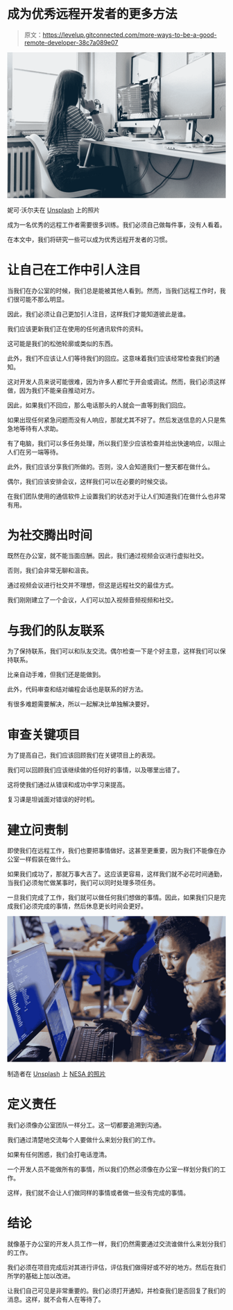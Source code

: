 # 成为优秀远程开发者的更多方法

> 原文：<https://levelup.gitconnected.com/more-ways-to-be-a-good-remote-developer-38c7a089e07>

![](img/887d00d3addf948c69e9588e07923b91.png)

妮可·沃尔夫在 [Unsplash](https://unsplash.com?utm_source=medium&utm_medium=referral) 上的照片

成为一名优秀的远程工作者需要很多训练。我们必须自己做每件事，没有人看着。

在本文中，我们将研究一些可以成为优秀远程开发者的习惯。

# 让自己在工作中引人注目

当我们在办公室的时候，我们总是能被其他人看到。然而，当我们远程工作时，我们很可能不那么明显。

因此，我们必须让自己更加引人注目，这样我们才能知道彼此是谁。

我们应该更新我们正在使用的任何通讯软件的资料。

这可能是我们的松弛轮廓或类似的东西。

此外，我们不应该让人们等待我们的回应。这意味着我们应该经常检查我们的通知。

这对开发人员来说可能很难，因为许多人都忙于开会或调试。然而，我们必须这样做，因为我们不能亲自推动对方。

因此，如果我们不回应，那么电话那头的人就会一直等到我们回应。

如果出现任何紧急问题而没有人响应，那就尤其不好了。然后发送信息的人只是焦急地等待有人求助。

有了电脑，我们可以多任务处理，所以我们至少应该检查并给出快速响应，以阻止人们在另一端等待。

此外，我们应该分享我们所做的。否则，没人会知道我们一整天都在做什么。

偶尔，我们应该安排会议，这样我们可以在必要的时候交谈。

在我们团队使用的通信软件上设置我们的状态对于让人们知道我们在做什么也非常有用。

# 为社交腾出时间

既然在办公室，就不能当面应酬。因此，我们通过视频会议进行虚拟社交。

否则，我们会非常无聊和沮丧。

通过视频会议进行社交并不理想，但这是远程社交的最佳方式。

我们刚刚建立了一个会议，人们可以加入视频音频视频和社交。

# 与我们的队友联系

为了保持联系，我们可以和队友交流。偶尔检查一下是个好主意，这样我们可以保持联系。

比亲自动手难，但我们还是能做到。

此外，代码审查和结对编程会话也是联系的好方法。

有很多难题需要解决，所以一起解决比单独解决要好。

# 审查关键项目

为了提高自己，我们应该回顾我们在关键项目上的表现。

我们可以回顾我们应该继续做的任何好的事情，以及哪里出错了。

这将使我们通过从错误和成功中学习来提高。

复习课是坦诚面对错误的好时机。

# 建立问责制

即使我们在远程工作，我们也要把事情做好。这甚至更重要，因为我们不能像在办公室一样假装在做什么。

如果我们成功了，那就万事大吉了。这应该更容易，这样我们就不必花时间通勤，当我们必须匆忙做某事时，我们可以同时处理多项任务。

一旦我们完成了工作，我们就可以做任何我们想做的事情。因此，如果我们只是完成我们必须完成的事情，然后休息更长时间会更好。

![](img/159834033217efb271c41972df4775af.png)

制造者在 [Unsplash](https://unsplash.com?utm_source=medium&utm_medium=referral) 上 [NESA 的照片](https://unsplash.com/@nesabymakers?utm_source=medium&utm_medium=referral)

# 定义责任

我们必须像办公室团队一样分工。这一切都要追溯到沟通。

我们通过清楚地交流每个人要做什么来划分我们的工作。

如果有任何困惑，我们会打电话澄清。

一个开发人员不能做所有的事情，所以我们仍然必须像在办公室一样划分我们的工作。

这样，我们就不会让人们做同样的事情或者做一些没有完成的事情。

# 结论

就像基于办公室的开发人员工作一样，我们仍然需要通过交流谁做什么来划分我们的工作。

我们必须在项目完成后对其进行评估，评估我们做得好或不好的地方。然后在我们所学的基础上加以改进。

让我们自己可见是非常重要的。我们必须打开通知，并检查我们是否回复了我们的消息。这样，就不会有人在等待了。